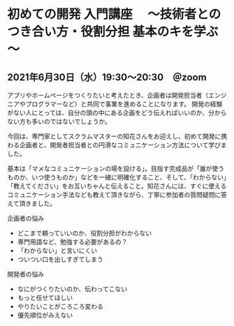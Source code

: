# 初めての開発 入門講座　 ～技術者とのつき合い方・役割分担 基本のキを学ぶ～
## 2021年6月30日（水）19:30～20:30　＠zoom

アプリやホームページをつくりたいと考えたとき、企画者は開発担当者（エンジニアやプログラマーなど）と共同で事業を進めることになります。
開発の経験がない人にとっては、自分の頭の中にある企画をどう伝えればいいのか、分からない方も多いのではないでしょうか。

今回は、専門家としてスクラムマスターの知花さんをお迎えし、初めて開発に携わる企画者と、開発者担当者との円滑なコミュニケーション方法について学びました。

基本は「マメなコミュニケーションの場を設ける」。目指す完成品が「誰が使うものか、いつ使うものか」などを一緒に明確化すること、そして、「わからない」「教えてください」をお互いちゃんと伝えること。知花さんには、すぐに使えるコミュニケーション手法なども教えて頂きながら、丁寧に参加者の質問疑問に答えて頂きました。

企画者の悩み
+ どこまで頼っていいのか、役割分担がわからない
+ 専門用語など、勉強する必要があるの？
+ 「わからない」と言いにくい
+ ついつい口を出しすぎてしまう

開発者の悩み
+ なにがつくりたいのか、伝わってこない
+ もっと任せてほしい
+ やりたいことがころころ変わる
+ 優先順位がみえない
